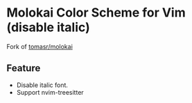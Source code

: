 # Molokai Color Scheme for Vim (disable italic)

Fork of [tomasr/molokai](https://github.com/devoc09/molokai)

## Feature
- Disable italic font.
- Support nvim-treesitter
